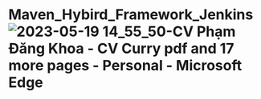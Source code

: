 # Maven_Hybird_Framework_Jenkins![2023-05-19 14_55_50-CV Phạm Đăng Khoa - CV Curry pdf and 17 more pages - Personal - Microsoft​ Edge](https://github.com/CurryPham/Maven_Hybird_Framework_Jenkins/assets/64634056/650b7131-47f9-485d-8f31-d5f50502a961)
